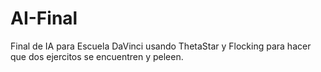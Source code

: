 # AI-Final
 
Final de IA para Escuela DaVinci usando ThetaStar y Flocking para hacer que dos ejercitos se encuentren y peleen.
